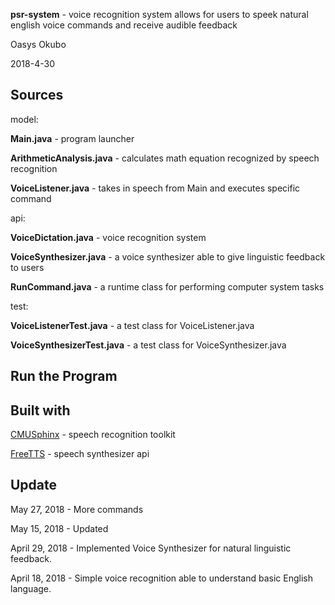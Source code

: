 **psr-system** - voice recognition system allows for users to speek natural english voice commands and receive audible feedback

Oasys Okubo

2018-4-30

**Sources**
-------------------------------------------------------------------

model:

**Main.java** - program launcher 

**ArithmeticAnalysis.java** - calculates math equation recognized by speech recognition

**VoiceListener.java** - takes in speech from Main and executes specific command


api:

**VoiceDictation.java** - voice recognition system

**VoiceSynthesizer.java** - a voice synthesizer able to give linguistic feedback to users

**RunCommand.java** - a runtime class for performing computer system tasks


test:

**VoiceListenerTest.java** - a test class for VoiceListener.java

**VoiceSynthesizerTest.java** - a test class for VoiceSynthesizer.java



**Run the Program**
------------------------------------------------------------------





**Built with**
-------------------------------------------------------------------

[CMUSphinx](https://cmusphinx.github.io) - speech recognition toolkit

[FreeTTS](https://freetts.sourceforge.io) - speech synthesizer api


**Update**
-------------------------------------------------------------------

May 27, 2018 - More commands

May 15, 2018 - Updated

April 29, 2018 - Implemented Voice Synthesizer for natural linguistic feedback.

April 18, 2018 - Simple voice recognition able to understand basic English language. 




